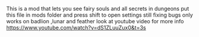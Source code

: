 This is a mod that lets you see fairy souls and all secrets in dungeons 
put this file in mods folder and press shift to open settings
still fixing bugs only works on badlion ,lunar and feather
look at youtube video for more info https://www.youtube.com/watch?v=dS1ZLuuZux0&t=3s
